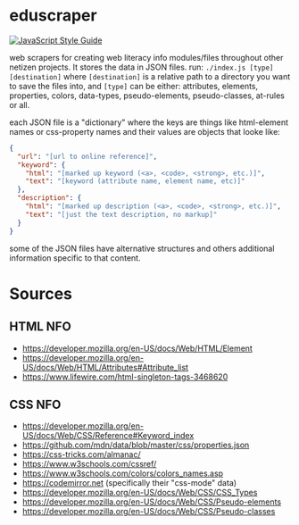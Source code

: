# eduscraper

[![JavaScript Style Guide](https://img.shields.io/badge/code_style-standard-brightgreen.svg)](https://standardjs.com)

web scrapers for creating web literacy info modules/files throughout other netizen projects. It stores the data in JSON files. run:  `./index.js [type] [destination]` where `[destination]` is a relative path to a directory you want to save the files into, and `[type]` can be either: attributes, elements, properties, colors, data-types, pseudo-elements, pseudo-classes, at-rules or all.

each JSON file is a "dictionary" where the keys are things like html-element names or css-property names and their values are objects that looke like:

```json
{
  "url": "[url to online reference]",
  "keyword": {
    "html": "[marked up keyword (<a>, <code>, <strong>, etc.)]",
    "text": "[keyword (attribute name, element name, etc)]"
  },
  "description": {
    "html": "[marked up description (<a>, <code>, <strong>, etc.)]",
    "text": "[just the text description, no markup]"
  }
}
```

some of the JSON files have alternative structures and others additional information specific to that content.

# Sources

## HTML NFO
- https://developer.mozilla.org/en-US/docs/Web/HTML/Element
- https://developer.mozilla.org/en-US/docs/Web/HTML/Attributes#Attribute_list
- https://www.lifewire.com/html-singleton-tags-3468620

## CSS NFO
- https://developer.mozilla.org/en-US/docs/Web/CSS/Reference#Keyword_index
- https://github.com/mdn/data/blob/master/css/properties.json
- https://css-tricks.com/almanac/
- https://www.w3schools.com/cssref/
- https://www.w3schools.com/colors/colors_names.asp
- https://codemirror.net (specifically their "css-mode" data)
- https://developer.mozilla.org/en-US/docs/Web/CSS/CSS_Types
- https://developer.mozilla.org/en-US/docs/Web/CSS/Pseudo-elements
- https://developer.mozilla.org/en-US/docs/Web/CSS/Pseudo-classes
